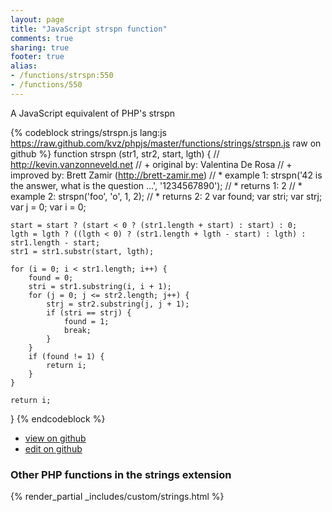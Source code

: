 ```yaml
---
layout: page
title: "JavaScript strspn function"
comments: true
sharing: true
footer: true
alias:
- /functions/strspn:550
- /functions/550
---
```

<!-- Generated by Rakefile:build -->
A JavaScript equivalent of PHP's strspn

{% codeblock strings/strspn.js lang:js https://raw.github.com/kvz/phpjs/master/functions/strings/strspn.js raw on github %}
function strspn (str1, str2, start, lgth) {
    // http://kevin.vanzonneveld.net
    // +   original by: Valentina De Rosa
    // +   improved by: Brett Zamir (http://brett-zamir.me)
    // *     example 1: strspn('42 is the answer, what is the question ...', '1234567890');
    // *     returns 1: 2
    // *     example 2: strspn('foo', 'o', 1, 2);
    // *     returns 2: 2
    var found;
    var stri;
    var strj;
    var j = 0;
    var i = 0;

    start = start ? (start < 0 ? (str1.length + start) : start) : 0;
    lgth = lgth ? ((lgth < 0) ? (str1.length + lgth - start) : lgth) : str1.length - start;
    str1 = str1.substr(start, lgth);

    for (i = 0; i < str1.length; i++) {
        found = 0;
        stri = str1.substring(i, i + 1);
        for (j = 0; j <= str2.length; j++) {
            strj = str2.substring(j, j + 1);
            if (stri == strj) {
                found = 1;
                break;
            }
        }
        if (found != 1) {
            return i;
        }
    }

    return i;
}
{% endcodeblock %}

 - [view on github](https://github.com/kvz/phpjs/blob/master/functions/strings/strspn.js)
 - [edit on github](https://github.com/kvz/phpjs/edit/master/functions/strings/strspn.js)

### Other PHP functions in the strings extension
{% render_partial _includes/custom/strings.html %}
